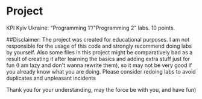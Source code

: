 # Project

KPI Kyiv Ukraine: “Programming 1”/"Programming 2" labs. 10 points. 


##Disclaimer: The project was created for educational purposes. I am not responsible for the usage of this code and strongly recommend doing labs by yourself. 
Also some files in this project might be comparatively bad as a result of creating it after learning the basics and adding extra stuff just for fun (I am lazy and don't wanna rewrite them), so it may not be very good if you already know what you are doing. Please consider redoing labs to avoid duplicates and unpleasant incidents

Thank you for your understanding, may the force be with you, and have fun)

